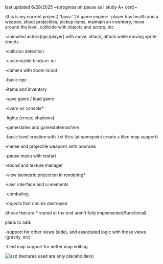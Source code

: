 last updated 6/28/2025 ~(progress on pause as I study A+ cert)~

(this is my current project) 'basic' 2d game engine:
-player has health and a weapon, shoot projectiles, pickup items, maintain an inventory, move around the level, collidide with objects and actors, etc

-animated actors(npc/player) with move, attack, attack while moving sprite sheets

-collision detection

-customizble binds in .ini

-camera with zoom in/out

-basic npc

-items and inventory

-save game / load game

-cvars w/ console*

-lights (create shadows)

-gamestates and gamestatemachine

-basic level creation with .txt files (at somepoint create a tiled map support)

-melee and projectile weapons with bounces

-pause menu with restart

-sound and texture manager

-view isometric projection in rendering*

-user interface and ui elements

-combatlog

-objects that can be destroyed

(those that are * stared at the end aren't fully implemented/functional)

plans to add:

-support for other views (side), and associated logic with those views (gravity, etc)

-tiled map support for better map editing

![asd](https://github.com/user-attachments/assets/c47b433f-1384-416c-9656-4a091af8ecfc)
(textures used are only placeholders)
